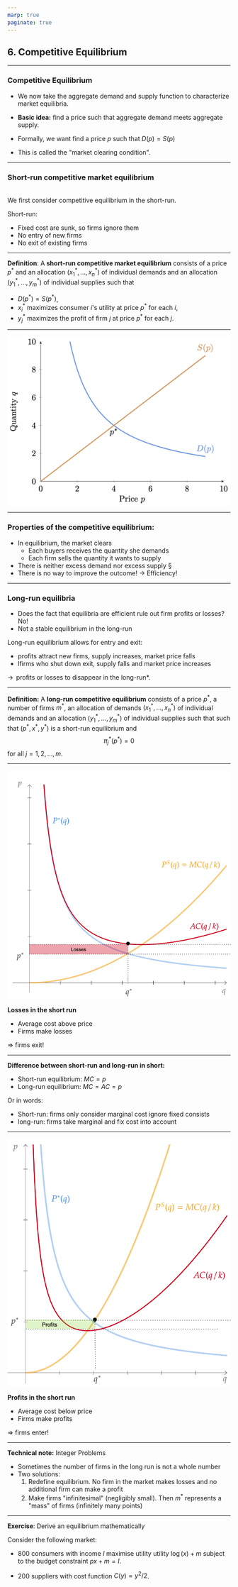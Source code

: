 ```yaml
---
marp: true
paginate: true
---
```


<style>
img[alt~="center"] {
  display: block;
  margin: 0 auto;
}
section.lead h1 {
  text-align: center;
  font-size: 50pt;
}
section.lead  {
  text-align: center;
  font-size: 25pt;
}
</style>




<!-- _class: lead -->

## 6. Competitive Equilibrium

---

###  Competitive Equilibrium

- We now take the aggregate demand and supply function to characterize market equilibria. 

- **Basic idea:** find a price such that aggregate demand meets aggregate supply.

- Formally, we want find a price $p$ such that $D(p)=S(p)$
- This is called the "market clearing condition". 




---

### Short-run competitive market equilibrium
<br>
We first consider competitive equilibrium in the short-run. 

Short-run: 
 - Fixed cost are sunk, so firms ignore them
 - No entry of new firms
 - No exit of existing firms


---


**Definition**: A **short-run competitive market equilibrium** consists of a price $p^*$ and an allocation $(x_1^*,\ldots, x_n^*)$ of individual demands and an allocation $(y_1^*,\ldots, y_m^*)$ of individual supplies such that

-  $D(p^*)=S(p^*)$,
-  $x_i^*$ maximizes consumer $i$'s utility at price $p^*$ for each $i$, 
-  $y_j^*$ maximizes the profit of firm $j$ at price $p^*$ for each $j$.





---

![center w:20cm](https://github.com/peteawag/ECO00001I-A-Microeconomics-II-2019/blob/master/img/fig_equilibrium.png?raw=true)

---

### Properties of the competitive equilibrium: 


- In equilibrium, the market clears 
    - Each buyers receives the quantity she demands
    - Each firm sells the quantity it wants to supply 
-  There is neither excess demand nor excess supply     §
- There is no way to improve the outcome! $\to$ Efficiency!

---


### Long-run equilibria

- Does the fact that equilibria are efficient rule out firm profits or losses? No! 
- Not a stable equilibrium in the long-run

Long-run equilibrium allows for entry and exit: 

  -  profits attract new firms, supply increases, market price falls
  -  lfirms who shut down exit, supply falls and market price increases

$\rightarrow\,$ profits or losses to disappear in the long-run*. 




---

**Definition:** A **long-run competitive equilibrium** consists of a price $p^*$, a number of firms $m^*$, an allocation of demands $(x_1^*,\ldots, x_n^*)$ of individual demands and an allocation $(y_1^*,\ldots, y_m^*)$ of individual supplies such that such that $(p^*,x^*,y^*)$ is a short-run equilibrium and 
$$
\pi_j^*(p^*)=0
$$
for all $j=1,2, \ldots,m$.


---


![bg right:55% w:15cm](https://github.com/peteawag/ECO00001I-A-Microeconomics-II-2019/blob/master/img/compet_eq_exit.png?raw=true)

**Losses in the short run**

- Average cost above price
- Firms make losses 


$\Rightarrow$ firms exit!


---

**Difference between short-run and long-run in short:**
- Short-run equilibrium: $MC=p$
- Long-run equilibrium: $MC=AC=p$ 

Or in words:
- Short-run: firms only consider marginal cost ignore fixed consists
- long-run: firms take marginal and fix cost into account


---


![bg right:55% w:15cm](https://github.com/peteawag/ECO00001I-A-Microeconomics-II-2019/blob/master/img/compet_eq_entry.png?raw=true)




**Profits in the short run**

- Average cost below price
- Firms make profits 


$\Rightarrow$ firms enter!




---


**Technical note:** Integer Problems


 - Sometimes the number of firms in the long run is not a whole number
 - Two solutions:
    1. Redefine equilibrium. No firm in the market makes losses and no additional firm can make a profit
    2. Make firms "infinitesimal" (negligibly small). Then $m^*$ represents a "mass" of firms (infinitely many points)





---



**Exercise**: Derive an equilibrium mathematically

Consider the following market: 
- 800 consumers with income $I$ maximise utility utility $\log(x)+m$ subject to the budget constraint $px+m=I$. 

- 200 suppliers with cost function $C(y)=y^2/2$.


